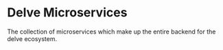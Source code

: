 # Delve Microservices

The collection of microservices which make up the entire backend for the delve ecosystem.